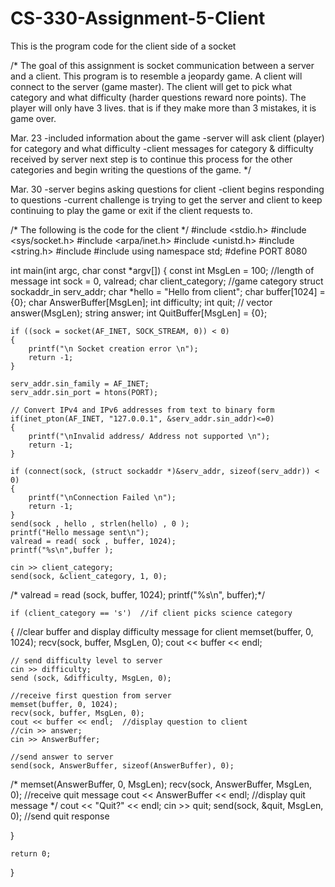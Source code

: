 # CS-330-Assignment-5-Client
This is the program code for the client side of a socket

/*
The goal of this assignment is socket communication between a server and a client.
   This program is to resemble a jeopardy game. A client will connect to the server (game master). The client will get to pick
   what category and what difficulty (harder questions reward nore points). The player will only have 3 lives. that is if they make 
   more than 3 mistakes, it is game over.
   
   
Mar. 23
-included information about the game -server will ask client (player) for category and what difficulty 
-client messages for category & difficulty received by server
next step is to continue this process for the other categories and begin writing the questions of the game. */

Mar. 30
-server begins asking questions for client
-client begins responding to questions
-current challenge is trying to get the server and client to keep continuing to play the game or exit if the client requests to.


/* The following is the code for the client */
#include <stdio.h>
#include <sys/socket.h>
#include <arpa/inet.h>
#include <unistd.h>
#include <string.h>
#include <iostream>
#include <vector>
using namespace std;
#define PORT 8080

int main(int argc, char const *argv[])
{
    const int MsgLen = 100; //length of message
    int sock = 0, valread;
    char  client_category; //game category
    struct sockaddr_in serv_addr;
    char *hello = "Hello from client";
    char buffer[1024] = {0};
    char AnswerBuffer[MsgLen];
    int difficulty;
    int quit;
   // vector<char> answer(MsgLen);
    string answer;
    int QuitBuffer[MsgLen] = {0};

    if ((sock = socket(AF_INET, SOCK_STREAM, 0)) < 0)
    {
        printf("\n Socket creation error \n");
        return -1;
    }

    serv_addr.sin_family = AF_INET;
    serv_addr.sin_port = htons(PORT);

    // Convert IPv4 and IPv6 addresses from text to binary form
    if(inet_pton(AF_INET, "127.0.0.1", &serv_addr.sin_addr)<=0)
    {
        printf("\nInvalid address/ Address not supported \n");
        return -1;
    }

    if (connect(sock, (struct sockaddr *)&serv_addr, sizeof(serv_addr)) < 0)
    {
        printf("\nConnection Failed \n");
        return -1;
    }
    send(sock , hello , strlen(hello) , 0 );
    printf("Hello message sent\n");
    valread = read( sock , buffer, 1024);
    printf("%s\n",buffer );

    cin >> client_category;
    send(sock, &client_category, 1, 0);

   /* valread = read (sock, buffer, 1024);
    printf("%s\n", buffer);*/

    if (client_category == 's')  //if client picks science category
  {
    //clear buffer and display difficulty message for client
    memset(buffer, 0, 1024);
    recv(sock, buffer, MsgLen, 0);
    cout << buffer << endl;

    // send difficulty level to server
    cin >> difficulty;
    send (sock, &difficulty, MsgLen, 0);

    //receive first question from server
    memset(buffer, 0, 1024);
    recv(sock, buffer, MsgLen, 0);
    cout << buffer << endl;  //display question to client
    //cin >> answer;
    cin >> AnswerBuffer;

    //send answer to server
    send(sock, AnswerBuffer, sizeof(AnswerBuffer), 0);

   /* memset(AnswerBuffer, 0, MsgLen);
    recv(sock, AnswerBuffer, MsgLen, 0);  //receive quit message
    cout << AnswerBuffer << endl;  //display quit message
   */
    cout << "Quit?" << endl;
    cin >> quit;
    send(sock, &quit, MsgLen, 0); //send quit response

  }

    return 0;
}

